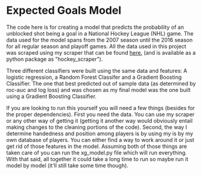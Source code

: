 # Expected Goals Model

The code here is for creating a model that predicts the probability of an unblocked shot being a goal in a National
Hockey League (NHL) game. The data used for the model spans from the 2007 season until the 2016 season for all regular
season and playoff games. All the data used in this project was scraped using my scraper that can be found
[here.](https://github.com/HarryShomer/Hockey-Scraper) (and is available as a python package as "hockey_scraper").


Three different classifiers were built using the same data and features: A logistic regression, a Random Forest Classifer
and a Gradient Boosting Classifier. The one that best predicted out of sample data (as determined by roc-auc and log loss)
and was chosen as my final model was the one built using a Gradient Boosting Classifier.
 

If you are looking to run this yourself you will need a few things (besides for the proper dependencies).
First you need the data. You can use my scraper or any other way of getting it (getting it another way would obviously
entail making changes to the cleaning portions of the code). Second, the way I determine handedness and position among players is by using my
is by my own database of players. You can either find a way to work around it or just get rid of those features in the model.
Assuming both of those things are taken care of you can run the xg_model.py file which will run everything. With that
said, all together it could take a long time to run so maybe run it model by model (it'll still take some time though).


